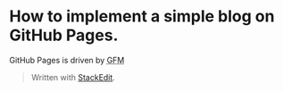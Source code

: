 
# How to implement a simple blog on GitHub Pages.
GitHub Pages is driven by <abbr title="GitHub Flavored Markdown">GFM</abbr>

> Written with [StackEdit](https://stackedit.io/).
<!--stackedit_data:
eyJoaXN0b3J5IjpbMTM2OTMyMTY4OV19
-->
